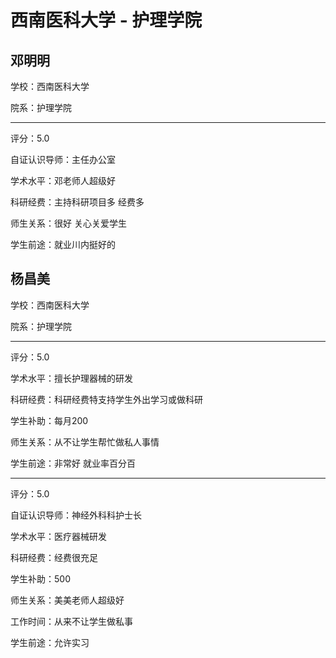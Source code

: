 # 西南医科大学 - 护理学院

## 邓明明

学校：西南医科大学

院系：护理学院

* * *

评分：5.0

自证认识导师：主任办公室

学术水平：邓老师人超级好

科研经费：主持科研项目多 经费多

师生关系：很好 关心关爱学生

学生前途：就业川内挺好的

## 杨昌美

学校：西南医科大学

院系：护理学院

* * *

评分：5.0

学术水平：擅长护理器械的研发

科研经费：科研经费特支持学生外出学习或做科研

学生补助：每月200

师生关系：从不让学生帮忙做私人事情

学生前途：非常好 就业率百分百

* * *

评分：5.0

自证认识导师：神经外科科护士长

学术水平：医疗器械研发

科研经费：经费很充足

学生补助：500

师生关系：美美老师人超级好

工作时间：从来不让学生做私事

学生前途：允许实习